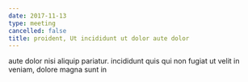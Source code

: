 ```yaml
---
date: 2017-11-13
type: meeting
cancelled: false
title: proident, Ut incididunt ut dolor aute dolor
---
```

aute dolor nisi aliquip pariatur. incididunt quis qui non fugiat ut velit in veniam, dolore magna sunt in
